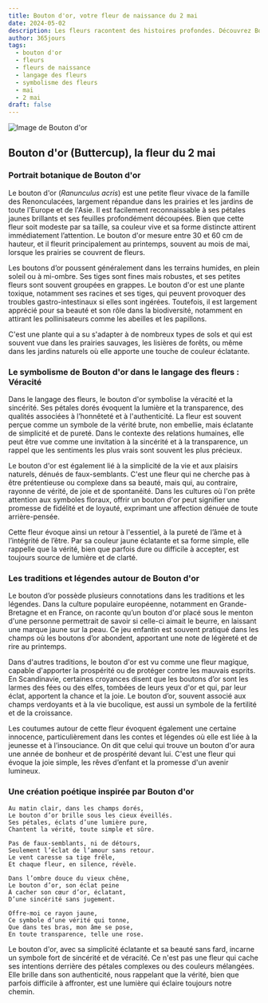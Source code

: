 ```yaml
---
title: Bouton d'or, votre fleur de naissance du 2 mai
date: 2024-05-02
description: Les fleurs racontent des histoires profondes. Découvrez Bouton d'or, votre fleur de naissance du 2 mai, ses symboles et récits fascinants. Plongez dans sa signification et son langage unique dans l'art floral.
author: 365jours
tags:
  - bouton d'or
  - fleurs
  - fleurs de naissance
  - langage des fleurs
  - symbolisme des fleurs
  - mai
  - 2 mai
draft: false
---
```



![Image de Bouton d'or](https://cdn.pixabay.com/photo/2023/07/02/07/20/buttercup-8101494_640.jpg#center)


## Bouton d'or (Buttercup), la fleur du 2 mai

### Portrait botanique de Bouton d'or

Le bouton d'or (_Ranunculus acris_) est une petite fleur vivace de la famille des Renonculacées, largement répandue dans les prairies et les jardins de toute l'Europe et de l'Asie. Il est facilement reconnaissable à ses pétales jaunes brillants et ses feuilles profondément découpées. Bien que cette fleur soit modeste par sa taille, sa couleur vive et sa forme distincte attirent immédiatement l’attention. Le bouton d'or mesure entre 30 et 60 cm de hauteur, et il fleurit principalement au printemps, souvent au mois de mai, lorsque les prairies se couvrent de fleurs.

Les boutons d’or poussent généralement dans les terrains humides, en plein soleil ou à mi-ombre. Ses tiges sont fines mais robustes, et ses petites fleurs sont souvent groupées en grappes. Le bouton d'or est une plante toxique, notamment ses racines et ses tiges, qui peuvent provoquer des troubles gastro-intestinaux si elles sont ingérées. Toutefois, il est largement apprécié pour sa beauté et son rôle dans la biodiversité, notamment en attirant les pollinisateurs comme les abeilles et les papillons.

C'est une plante qui a su s'adapter à de nombreux types de sols et qui est souvent vue dans les prairies sauvages, les lisières de forêts, ou même dans les jardins naturels où elle apporte une touche de couleur éclatante.

### Le symbolisme de Bouton d'or dans le langage des fleurs : Véracité

Dans le langage des fleurs, le bouton d'or symbolise la véracité et la sincérité. Ses pétales dorés évoquent la lumière et la transparence, des qualités associées à l’honnêteté et à l'authenticité. La fleur est souvent perçue comme un symbole de la vérité brute, non embellie, mais éclatante de simplicité et de pureté. Dans le contexte des relations humaines, elle peut être vue comme une invitation à la sincérité et à la transparence, un rappel que les sentiments les plus vrais sont souvent les plus précieux.

Le bouton d'or est également lié à la simplicité de la vie et aux plaisirs naturels, dénués de faux-semblants. C'est une fleur qui ne cherche pas à être prétentieuse ou complexe dans sa beauté, mais qui, au contraire, rayonne de vérité, de joie et de spontanéité. Dans les cultures où l'on prête attention aux symboles floraux, offrir un bouton d'or peut signifier une promesse de fidélité et de loyauté, exprimant une affection dénuée de toute arrière-pensée.

Cette fleur évoque ainsi un retour à l'essentiel, à la pureté de l’âme et à l’intégrité de l’être. Par sa couleur jaune éclatante et sa forme simple, elle rappelle que la vérité, bien que parfois dure ou difficile à accepter, est toujours source de lumière et de clarté.

### Les traditions et légendes autour de Bouton d'or

Le bouton d’or possède plusieurs connotations dans les traditions et les légendes. Dans la culture populaire européenne, notamment en Grande-Bretagne et en France, on raconte qu’un bouton d'or placé sous le menton d'une personne permettrait de savoir si celle-ci aimait le beurre, en laissant une marque jaune sur la peau. Ce jeu enfantin est souvent pratiqué dans les champs où les boutons d’or abondent, apportant une note de légèreté et de rire au printemps.

Dans d'autres traditions, le bouton d'or est vu comme une fleur magique, capable d'apporter la prospérité ou de protéger contre les mauvais esprits. En Scandinavie, certaines croyances disent que les boutons d’or sont les larmes des fées ou des elfes, tombées de leurs yeux d'or et qui, par leur éclat, apportent la chance et la joie. Le bouton d’or, souvent associé aux champs verdoyants et à la vie bucolique, est aussi un symbole de la fertilité et de la croissance.

Les coutumes autour de cette fleur évoquent également une certaine innocence, particulièrement dans les contes et légendes où elle est liée à la jeunesse et à l’insouciance. On dit que celui qui trouve un bouton d'or aura une année de bonheur et de prospérité devant lui. C'est une fleur qui évoque la joie simple, les rêves d’enfant et la promesse d'un avenir lumineux.

### Une création poétique inspirée par Bouton d'or

```
Au matin clair, dans les champs dorés,  
Le bouton d’or brille sous les cieux éveillés.  
Ses pétales, éclats d’une lumière pure,  
Chantent la vérité, toute simple et sûre.

Pas de faux-semblants, ni de détours,  
Seulement l’éclat de l’amour sans retour.  
Le vent caresse sa tige frêle,  
Et chaque fleur, en silence, révèle.

Dans l’ombre douce du vieux chêne,  
Le bouton d’or, son éclat peine  
À cacher son cœur d’or, éclatant,  
D’une sincérité sans jugement.

Offre-moi ce rayon jaune,  
Ce symbole d’une vérité qui tonne,  
Que dans tes bras, mon âme se pose,  
En toute transparence, telle une rose.
```

Le bouton d'or, avec sa simplicité éclatante et sa beauté sans fard, incarne un symbole fort de sincérité et de véracité. Ce n'est pas une fleur qui cache ses intentions derrière des pétales complexes ou des couleurs mélangées. Elle brille dans son authenticité, nous rappelant que la vérité, bien que parfois difficile à affronter, est une lumière qui éclaire toujours notre chemin.

